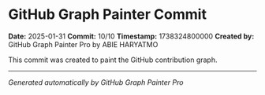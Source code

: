 # GitHub Graph Painter Commit

**Date:** 2025-01-31
**Commit:** 10/10
**Timestamp:** 1738324800000
**Created by:** GitHub Graph Painter Pro by ABIE HARYATMO

This commit was created to paint the GitHub contribution graph.

---
*Generated automatically by GitHub Graph Painter Pro*
